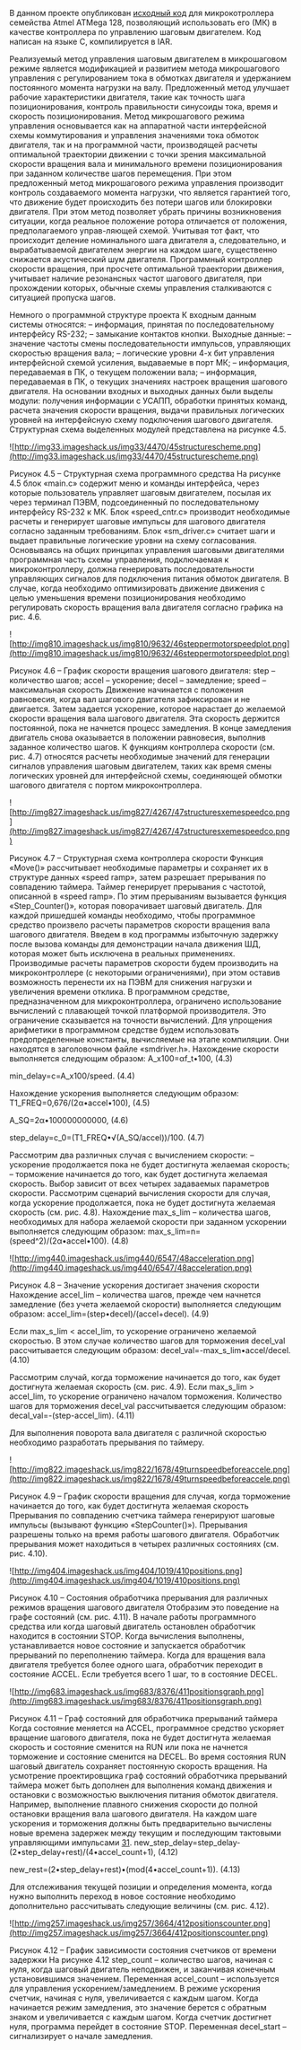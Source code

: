 В данном проекте опубликован [исходный код](http://code.google.com/p/stepper-motor-controller/source/browse/#svn%2Ftrunk%2F%20stepper-motor-controller%20--username%20plastiv%40gmail.com%2Fcode) для микрокотроллера семейства Atmel ATMega 128, позволяющий использовать его (МК) в качестве контроллера по управлению шаговым двигателем. Код написан на языке С, компилируется в IAR.

Реализуемый метод управления шаговым двигателем в микрошаговом режиме является модификацией и развитием метода микрошагового управления с регулированием тока в обмотках двигателя и удержанием постоянного момента нагрузки на валу. Предложенный метод улучшает рабочие характеристики двигателя, такие как точность шага позиционирования, контроль правильности синусоиды тока, время и скорость позиционирования. Метод микрошагового режима управления основывается как на аппаратной части интерфейсной схемы коммутирования и управления значениями тока обмоток двигателя, так и на программной части, производящей расчеты оптимальной траектории движении с точки зрения максимальной скорости вращения вала и минимального времени позиционирования при заданном количестве шагов перемещения. При этом предложенный метод микрошагового режима управления производит контроль создаваемого момента нагрузки, что является гарантией того, что движение будет происходить без потери шагов или блокировки двигателя. При этом метод позволяет убрать причины возникновения ситуации, когда реальное положение ротора отличается от положения, предполагаемого управ-ляющей схемой. Учитывая тот факт, что происходит деление номинального шага двигателя а, следовательно, и вырабатываемой двигателем энергии на каждом шаге, существенно снижается акустический шум двигателя. Программный контроллер скорости вращения, при просчете оптимальной траектории движения, учитывает наличие резонансных частот шагового двигателя, при прохождении которых, обычные схемы управления сталкиваются с ситуацией пропуска шагов.


Немного о программной структуре проекта
К входным данным системы относятся:
– информация, принятая по последовательному интерфейсу RS-232;
– замыкание контактов кнопки.
Выходные данные:
– значение частоты смены последовательности импульсов, управляющих скоростью вращения вала;
– логические уровни 4-х бит управления интерфейсной схемой усиления, выдаваемые в порт МК;
– информация, передаваемая в ПК, о текущем положении вала;
– информация, передаваемая в ПК, о текущих значениях настроек вращения шагового двигателя.
На основании входных и выходных данных были выделы модули: получения информации с УСАПП, обработки принятых команд, расчета значения скорости вращения, выдачи правильных логических уровней на интерфейсную схему подключения шагового двигателя. Структурная схема выделенных модулей представлена на рисунке 4.5.

![http://img33.imageshack.us/img33/4470/45structurescheme.png](http://img33.imageshack.us/img33/4470/45structurescheme.png)

Рисунок 4.5 – Структурная схема программного средства
На рисунке 4.5 блок «main.c» содержит меню и команды интерфейса, через которые пользователь управляет шаговым двигателем, посылая их через терминал ПЭВМ, подсоединенный по последовательному интерфейсу RS-232 к МК. Блок «speed\_cntr.c» производит необходимые расчеты и генерирует шаговые импульсы для шагового двигателя согласно заданным требованиям. Блок «sm\_driver.c» считает шаги и выдает правильные логические уровни на схему согласования.
Основываясь на общих принципах управления шаговыми двигателями программная часть схемы управления, подключаемая к микроконтроллеру, должна генерировать последовательности управляющих сигналов для подключения питания обмоток двигателя. В случае, когда необходимо оптимизировать движение движения с целью уменьшения времени позиционирования необходимо регулировать скорость вращения вала двигателя согласно графика на рис. 4.6.

![http://img810.imageshack.us/img810/9632/46steppermotorspeedplot.png](http://img810.imageshack.us/img810/9632/46steppermotorspeedplot.png)

Рисунок 4.6 – График скорости вращения шагового двигателя:
step – количество шагов; accel – ускорение;
decel – замедление; speed – максимальная скорость
Движение начинается с положения равновесия, когда вал шагового двигателя зафиксирован и не двигается. Затем задается ускорение, которое нарастает до желаемой скорости вращения вала шагового двигателя. Эта скорость держится постоянной, пока не начнется процесс замедления. В конце замедления двигатель снова оказывается в положении равновесия, выполнив заданное количество шагов.
К функциям контроллера скорости (см. рис. 4.7) относятся расчеты необходимые значений для генерации сигналов управления шаговым двигателем, таких как время смены логических уровней для интерфейсной схемы, соединяющей обмотки шагового двигателя с портом микроконтроллера.

![http://img827.imageshack.us/img827/4267/47structuresxemespeedco.png](http://img827.imageshack.us/img827/4267/47structuresxemespeedco.png)

Рисунок 4.7 – Структурная схема контроллера скорости
Функция «Move()» рассчитывает необходимые параметры и сохраняет их в структуре данных «speed ramp», затем разрешает прерывания по совпадению таймера. Таймер генерирует прерывания с частотой, описанной в «speed ramp». По этим прерываниям вызывается функция «Step\_Counter()», которая поворачивает шаговый двигатель.
Для каждой пришедшей команды необходимо, чтобы программное средство произвело расчеты параметров скорости вращения вала шагового двигателя. Введем в код программы избыточную задержку после вызова команды для демонстрации начала движения ШД, которая может быть исключена в реальных применениях. Производимые расчеты параметров скорости будем производить на микроконтроллере (с некоторыми ограничениями), при этом оставив возможность перенести их на ПЭВМ для снижения нагрузки и увеличения времени отклика.
В программном средстве, предназначенном для микроконтроллера, ограничено использование вычислений с плавающей точкой платформой производителя. Это ограничение сказывается на точности вычислений. Для упрощения арифметики в программном средстве будем использовать предопределенные константы, вычисляемые на этапе компиляции. Они находятся в заголовочном файле «smdriver.h».
Нахождение скорости выполняется следующим образом:
A\_x100=αf\_t•100,	(4.3)

min\_delay=c=A\_x100/speed.	(4.4)

Нахождение ускорения выполняется следующим образом:
T1\_FREQ=0,676/(2α•accel•100),	(4.5)

A\_SQ=2α•100000000000,	(4.6)

step\_delay=c\_0=(T1\_FREQ•√(A\_SQ/accel))/100.	(4.7)

Рассмотрим два различных случая с вычислением скорости:
– ускорение продолжается пока не будет достигнута желаемая скорость;
– торможение начинается до того, как будет достигнута желаемая скорость.
Выбор зависит от всех четырех задаваемых параметров скорости. Рассмотрим сценарий вычисления скорости для случая, когда ускорение продолжается, пока не будет достигнута желаемая скорость (см. рис. 4.8).
Нахождение max\_s\_lim – количества шагов, необходимых для набора желаемой скорости при заданном ускорении выполняется следующим образом:
max\_s\_lim=n=(speed^2)/(2α•accel•100).	(4.8)

![http://img440.imageshack.us/img440/6547/48acceleration.png](http://img440.imageshack.us/img440/6547/48acceleration.png)

Рисунок 4.8 – Значение ускорения достигает значения скорости
Нахождение accel\_lim – количества шагов, прежде чем начнется замедление (без учета желаемой скорости) выполняется следующим образом:
accel\_lim=(step•decel)/(accel+decel).	(4.9)

Если max\_s\_lim < accel\_lim, то ускорение ограничено желаемой скоростью. В этом случае количество шагов для торможения decel\_val рассчитывается следующим образом:
decel\_val=-max\_s\_lim•accel/decel.	(4.10)

Рассмотрим случай, когда торможение начинается до того, как будет достигнута желаемая скорость (см. рис. 4.9).
Если max\_s\_lim > accel\_lim, то ускорение ограничено началом торможения. Количество шагов для торможения decel\_val рассчитывается следующим образом:
decal\_val=-(step-accel\_lim).	(4.11)

Для выполнения поворота вала двигателя с различной скоростью необходимо разработать прерывания по таймеру.

![http://img822.imageshack.us/img822/1678/49turnspeedbeforeaccele.png](http://img822.imageshack.us/img822/1678/49turnspeedbeforeaccele.png)

Рисунок 4.9 – График скорости вращения для случая, когда торможение начинается до того, как будет достигнута желаемая скорость
Прерывания по совпадению счетчика таймера генерируют шаговые импульсы (вызывают функцию «StepCounter()»). Прерывания разрешены только на время работы шагового двигателя. Обработчик прерывания может находиться в четырех различных состояниях (см. рис. 4.10).

![http://img404.imageshack.us/img404/1019/410positions.png](http://img404.imageshack.us/img404/1019/410positions.png)

Рисунок 4.10 – Состояния обработчика прерывания для различных режимов вращения шагового двигателя
Отобразим это поведение на графе состояний (см. рис. 4.11). В начале работы программного средства или когда шаговый двигатель остановлен обработчик находится в состоянии STOP. Когда вычисления выполнены, устанавливается новое состояние и запускается обработчик прерываний по переполнению таймера. Когда для вращения вала двигателя требуется более одного шага, обработчик переходит в состояние ACCEL. Если требуется всего 1 шаг, то в состояние DECEL.

![http://img683.imageshack.us/img683/8376/411positionsgraph.png](http://img683.imageshack.us/img683/8376/411positionsgraph.png)

Рисунок 4.11 – Граф состояний для обработчика прерываний таймера
Когда состояние меняется на ACCEL, программное средство ускоряет вращение шагового двигателя, пока не будет достигнута желаемая скорость и состояние сменится на RUN или пока не начнется торможение и состояние сменится на DECEL. Во время состояния RUN шаговый двигатель сохраняет постоянную скорость вращения.
На усмотрение проектировщика граф состояний обработчика прерываний таймера может быть дополнен для выполнения команд движения и остановки с возможностью выключения питания обмоток двигателя. Например, выполнение плавного снижения скорости до полной остановки вращения вала шагового двигателя.
На каждом шаге ускорения и торможения должны быть предварительно вычислены новые времена задержек между текущим и последующим тактовыми управляющими импульсами [31](31.md).
new\_step\_delay=step\_delay-(2•step\_delay+rest)/(4•accel\_count+1),	(4.12)

new\_rest=(2•step\_delay+rest)•(mod(4•accel\_count+1)).	(4.13)

Для отслеживания текущей позиции и определения момента, когда нужно выполнить переход в новое состояние необходимо дополнительно рассчитывать следующие величины (см. рис. 4.12).

![http://img257.imageshack.us/img257/3664/412positionscounter.png](http://img257.imageshack.us/img257/3664/412positionscounter.png)

Рисунок 4.12 – График зависимости состояния счетчиков от времени задержки
На рисунке 4.12 step\_count – количество шагов, начиная с нуля, когда шаговый двигатель неподвижен, и заканчивая конечным установившимся значением. Переменная accel\_count – используется для управления ускорением/замедлением. В режиме ускорения счетчик, начиная с нуля, увеличивается с каждым шагом. Когда начинается режим замедления, это значение берется с обратным знаком и увеличивается с каждым шагом. Когда счетчик достигнет нуля, программа перейдет в состояние STOP. Переменная decel\_start – сигнализирует о начале замедления.